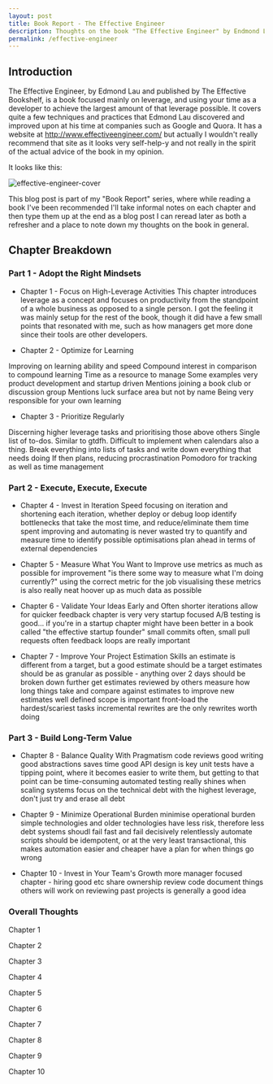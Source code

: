 ```yaml
---
layout: post
title: Book Report - The Effective Engineer
description: Thoughts on the book "The Effective Engineer" by Endmond Lau
permalink: /effective-engineer
---
```


## Introduction

The Effective Engineer, by Edmond Lau and published by The Effective Bookshelf, is a book focused mainly on leverage, and using your time as a developer to achieve the largest amount of that leverage possible. It covers quite a few techniques and practices that Edmond Lau discovered and improved upon at his time at companies such as Google and Quora. It has a website at http://www.effectiveengineer.com/ but actually I wouldn't really recommend that site as it looks very self-help-y and not really in the spirit of the actual advice of the book in my opinion.

It looks like this:

![effective-engineer-cover](https://user-images.githubusercontent.com/1202911/34956836-cef65afc-fa22-11e7-9197-e3226d2f8a42.jpg)

This blog post is part of my "Book Report" series, where while reading a book I've been recommended I'll take informal notes on each chapter and then type them up at the end as a blog post I can reread later as both a refresher and a place to note down my thoughts on the book in general.

## Chapter Breakdown

### Part 1 - Adopt the Right Mindsets

- Chapter 1 - Focus on High-Leverage Activities
This chapter introduces leverage as a concept and focuses on productivity from the standpoint of a whole business as opposed to a single person. I got the feeling it was mainly setup for the rest of the book, though it did have a few small points that resonated with me, such as how managers get more done since their tools are other developers.

- Chapter 2 - Optimize for Learning

Improving on learning ability and speed
Compound interest in comparison to compound learning
Time as a resource to manage
Some examples very product development and startup driven
Mentions joining a book club or discussion group
Mentions luck surface area but not by name
Being very responsible for your own learning

- Chapter 3 - Prioritize Regularly

Discerning higher leverage tasks and prioritising those above others
Single list of to-dos. Similar to gtdfh. Difficult to implement when calendars also a thing.
Break everything into lists of tasks and write down everything that needs doing
If then plans, reducing procrastination
Pomodoro for tracking as well as time management

### Part 2 - Execute, Execute, Execute

- Chapter 4 - Invest in Iteration Speed
focusing on iteration and shortening each iteration, whether deploy or debug loop
identify bottlenecks that take the most time, and reduce/eliminate them
time spent improving and automating is never wasted
try to quantify and measure time to identify possible optimisations
plan ahead in terms of external dependencies

- Chapter 5 - Measure What You Want to Improve
use metrics as much as possible for improvement
"is there some way to measure what I'm doing currently?"
using the correct metric for the job
visualising these metrics is also really neat
hoover up as much data as possible

- Chapter 6 - Validate Your Ideas Early and Often
shorter iterations allow for quicker feedback
chapter is very very startup focused
A/B testing is good... if you're in a startup
chapter might have been better in a book called "the effective startup founder"
small commits often, small pull requests often
feedback loops are really important

- Chapter 7 - Improve Your Project Estimation Skills
an estimate is different from a target, but a good estimate should be a target
estimates should be as granular as possible - anything over 2 days should be broken down further
get estimates reviewed by others
measure how long things take and compare against estimates to improve new estimates
well defined scope is important
front-load the hardest/scariest tasks
incremental rewrites are the only rewrites worth doing

### Part 3 - Build Long-Term Value

- Chapter 8 - Balance Quality With Pragmatism
code reviews good
writing good abstractions saves time
good API design is key
unit tests have a tipping point, where it becomes easier to write them, but getting to that point can be time-consuming
automated testing really shines when scaling systems
focus on the technical debt with the highest leverage, don't just try and erase all debt

- Chapter 9 - Minimize Operational Burden
minimise operational burden
simple technologies and older technologies have less risk, therefore less debt
systems shoudl fail fast and fail decisively
relentlessly automate
scripts should be idempotent, or at the very least transactional, this makes automation easier and cheaper
have a plan for when things go wrong

- Chapter 10 - Invest in Your Team's Growth
more manager focused chapter - hiring good etc
share ownership
review code
document things others will work on
reviewing past projects is generally a good idea

### Overall Thoughts




Chapter 1


Chapter 2


Chapter 3


Chapter 4


Chapter 5


Chapter 6


Chapter 7


Chapter 8


Chapter 9



Chapter 10

